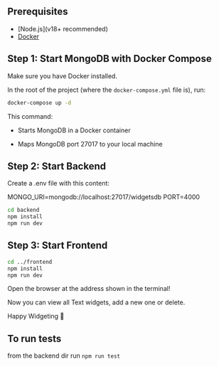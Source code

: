 ## Prerequisites

- [Node.js](v18+ recommended)
- [Docker](https://www.docker.com/get-started)

## Step 1: Start MongoDB with Docker Compose

Make sure you have Docker installed.

In the root of the project (where the `docker-compose.yml` file is), run:

```bash
docker-compose up -d 
```

This command:

 - Starts MongoDB in a Docker container

 - Maps MongoDB port 27017 to your local machine


## Step 2: Start Backend
Create a .env file with this content:

MONGO_URI=mongodb://localhost:27017/widgetsdb
PORT=4000


``` bash 
cd backend
npm install
npm run dev
```

## Step 3: Start Frontend

``` bash 
cd ../frontend
npm install
npm run dev
```
Open the browser at the address shown in the terminal!

Now you can view all Text widgets, add a new one or delete.

Happy Widgeting 🚀


## To run tests

from the backend dir run `npm run test`